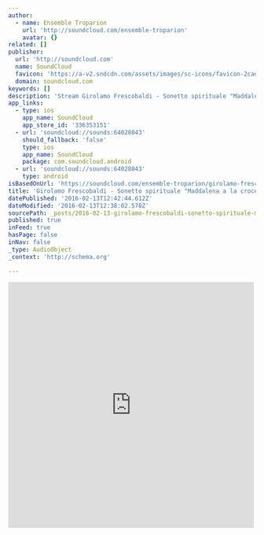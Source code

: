 ```yaml
---
author:
  - name: Ensemble Troparion
    url: 'http://soundcloud.com/ensemble-troparion'
    avatar: {}
related: []
publisher:
  url: 'http://soundcloud.com'
  name: SoundCloud
  favicon: 'https://a-v2.sndcdn.com/assets/images/sc-icons/favicon-2cadd14b.ico'
  domain: soundcloud.com
keywords: []
description: 'Stream Girolamo Frescobaldi - Sonetto spirituale "Maddalena a la croce" by Ensemble Troparion from desktop or your mobile device'
app_links:
  - type: ios
    app_name: SoundCloud
    app_store_id: '336353151'
  - url: 'soundcloud://sounds:64028043'
    should_fallback: 'false'
    type: ios
    app_name: SoundCloud
    package: com.soundcloud.android
  - url: 'soundcloud://sounds:64028043'
    type: android
isBasedOnUrl: 'https://soundcloud.com/ensemble-troparion/girolamo-frescobaldi-sonetto'
title: 'Girolamo Frescobaldi - Sonetto spirituale "Maddalena a la croce" by Ensemble Troparion'
datePublished: '2016-02-13T12:42:44.612Z'
dateModified: '2016-02-13T12:38:02.578Z'
sourcePath: _posts/2016-02-13-girolamo-frescobaldi-sonetto-spirituale-maddalena-a-la-cr.md
published: true
inFeed: true
hasPage: false
inNav: false
_type: AudioObject
_context: 'http://schema.org'

---
```

<iframe src="https://cdn.embedly.com/widgets/media.html?src=https%3A%2F%2Fw.soundcloud.com%2Fplayer%2F%3Fvisual%3Dtrue%26url%3Dhttp%253A%252F%252Fapi.soundcloud.com%252Ftracks%252F64028043%26show_artwork%3Dtrue&amp;url=https%3A%2F%2Fsoundcloud.com%2Fensemble-troparion%2Fgirolamo-frescobaldi-sonetto&amp;image=http%3A%2F%2Fa1.sndcdn.com%2Fimages%2Ffb_placeholder.png%3F1455274310&amp;key=b7d04c9b404c499eba89ee7072e1c4f7&amp;type=text%2Fhtml&amp;schema=soundcloud" width="500" height="500" scrolling="no" frameborder="0" allowfullscreen="allowfullscreen" style=""></iframe>